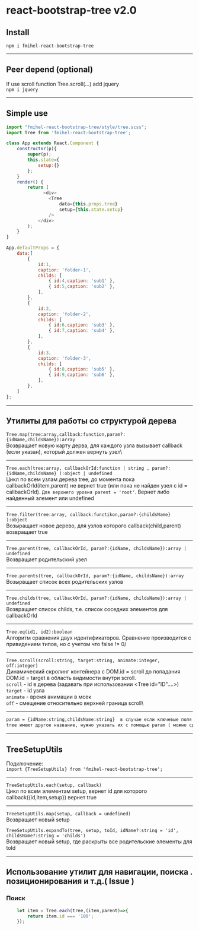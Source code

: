 # react-bootstrap-tree v2.0

## Install
```npm i fmihel-react-bootstrap-tree```

---

## Peer depend (optional)
If use scroll function Tree.scroll(...) add jquery\
```npm i jquery```


---
## Simple use
```js
import "fmihel-react-bootstrap-tree/style/tree.scss";
import Tree from 'fmihel-react-bootstrap-tree';

class App extends React.Component {
    constructor(p){
        super(p);
        this.state={
            setup:{}
        };
    }
    render() {
        return (
              <div>
                <Tree
                    data={this.props.tree}
                    setup={this.state.setup}                    
                />
            </div>
        );
    }
}

App.defaultProps = {
    data:[
        {
            id:1,
            caption: 'folder-1',
            childs: [
                { id:4,caption: 'sub1' },
                { id:5,caption: 'sub2' },
            ],
        },
        {
            id:2,
            caption: 'folder-2',
            childs: [
                { id:6,caption: 'sub3' },
                { id:7,caption: 'sub4' },
            ],
        },
        {
            id:3,
            caption: 'folder-3',
            childs: [
                { id:8,caption: 'sub5' },
                { id:9,caption: 'sub6' },
            ],
        },
    ]
};
``` 

---

## Утилиты для работы со структурой дерева

```Tree.map(tree:array,callback:function,param?:{idName,childsName}):array```\
Возвращает новую карту дерва, для каждого узла вызывает callback (если указан), который должен вернуть узел\

---
```Tree.each(tree:array, callbackOrId:function | string , param?:{idName,childsName} ):object | undefined```\
Цикл по всем узлам дерева tree, до момента пока callbackOrId(item,parent) не вернет true (или пока не найден узел с id = callbackOrId). ``Для верхнего уровня parent = 'root'``. Вернет либо найденный элемент или undefined

---
```Tree.filter(tree:array, callback:functikon,param?:{childsName} ):object```\
Возыращает новое дерево, для узлов которого callback(child,parent) возвращает true

---
```Tree.parent(tree, callbackOrId, param?:{idName, childsName}):array | undefined```\
Возвращает родительский узел

---
```Tree.parents(tree, callbackOrId, param?:{idName, childsName}):array```\
Возырвщает список всех родительских узлов

---
```Tree.childs(tree, callbackOrId, param?:{idName, childsName}):array | undefined```\
Возвращает список childs, т.е. список соседних элементов для callbackOrId

---
```Tree.eq(id1, id2):boolean```\
Алгоритм сравнения двух идентификаторов. Сравнение производится с привидением типов, но с учетом что false != 0/

 ---
```Tree.scroll(scroll:string, target:string, animate:integer, off:integer)```\
Динамический скролинг контейнера с DOM.id = scroll до попадания DOM.id = target в область видимости внутри scroll.\
`scroll` - id в дерева (задавать при использовании <Tree id="ID"....>)\
`target` - id узла\
`animate` - время анимации в мсек\
`off` - смещение относительно верхней граница scroll\

---

```txt 
param = {idName:string,childsName:string}  в случае если ключевые поля в основной структуре 
tree имеют другое название, нужно указать их с помощью param ( можно сделать через глобальную настройку Tree.global) 
```

---



## TreeSetupUtils
Подключение:\
``` import {TreeSetupUtils} from 'fmihel-react-bootstrap-tree'; ```

---
```TreeSetupUtils.each(setup, callback)```\
Цикл по всем элементам setup, вернет id для которого callback({id,item,setup}) вернет true

---
```TreeSetupUtils.map(setup, callback = undefined)```\
Возвращает новый setup

```TreeSetupUtils.expandTo(tree, setup, toId, idName?:string = 'id', childsName?:string = 'childs')```\
Возвращает новый setup, где раскрыты все родительские элементы для toId

---

## Использование утилит для навигации, поиска . позиционирования и т.д.( Issue )

### Поиск
```js
    let item = Tree.each(tree,(item,parent)=>{
        return item.id === '100';
    });
```





